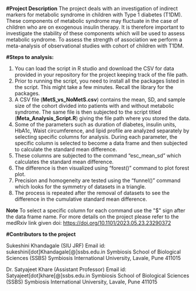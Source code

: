 **#Project Description**
The project deals with an investigation of indirect markers for metabolic syndrome in children with Type 1 diabetes (T1DM). These components of metabolic syndrome may fluctuate in the case of children who are on exogenous insulin therapy. It is therefore important to investigate the stability of these components which will be used to assess metabolic syndrome. To assess the strength of association we perform a meta-analysis of observational studies with cohort of children with T1DM.

**#Steps to analysis:**
1.	You can load the script in R studio and download the CSV for data provided in your repository for the project keeping track of the file path.
2.	Prior to running the script, you need to install all the packages listed in the script. This might take a few minutes. Recall the library for the packages.
3.	A CSV file (**MetS_vs_NoMetS.csv**) contains the mean, SD, and sample size of the cohort divided into patients with and without metabolic syndrome. The same file is then subjected to the script titled (**Meta_Analysis_Script.R**) giving the file path where you stored the data.
4.	Some of the parameters such as duration of diabetes, insulin units, HbA1c, Waist circumference, and lipid profile are analyzed separately by selecting specific columns for analysis. During each parameter, the specific column is selected to become a data frame and then subjected to calculate the standard mean difference.
5.	These columns are subjected to the command “esc_mean_sd” which calculates the standard mean difference.
6.	The difference is then visualized using “forest()” command to plot forest plot.
7.	Precision and homogeneity are tested using the “funnel()” command which looks for the symmetry of datasets in a triangle.
8.	The process is repeated after the removal of datasets to see the difference in the cumulative standard mean difference.

**Note** To select a specific column for each command use the "$" sign after the data frame name.
For more details on the project please refer to the medRxiv link given doi: https://doi.org/10.1101/2023.05.23.23290372

**#Contributors to the project** 

Sukeshini Khandagale (SIU JRF) 
Email id: sukeshini[dot]Khandagale[@]ssbs.edu.in
Symbiosis School of Biological Sciences (SSBS)
Symbiosis International University, Lavale, Pune 411015

Dr. Satyajeet Khare (Assistant Professor)
Email id: Satyajeet[dot]khare[@]ssbs.edu.in
Symbiosis School of Biological Sciences (SSBS)
Symbiosis International University, Lavale, Pune 411015
